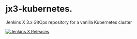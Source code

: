 # jx3-kubernetes.

Jenkins X 3.x GitOps repository for a vanilla Kubernetes cluster

[![Jenkins X Releases](https://img.shields.io/badge/Jenkins%20X-Releases-blue)](docs/README.md)
